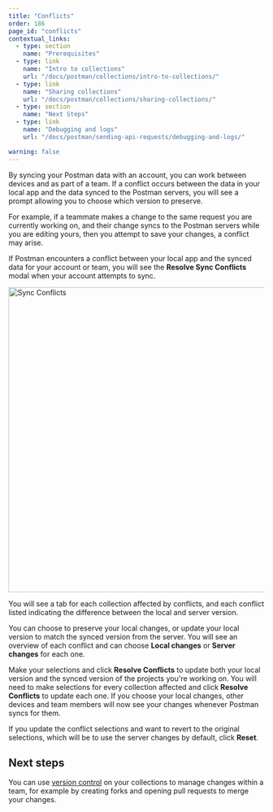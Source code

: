 ```yaml
---
title: "Conflicts"
order: 186
page_id: "conflicts"
contextual_links:
  - type: section
    name: "Prerequisites"
  - type: link
    name: "Intro to collections"
    url: "/docs/postman/collections/intro-to-collections/"
  - type: link
    name: "Sharing collections"
    url: "/docs/postman/collections/sharing-collections/"
  - type: section
    name: "Next Steps"
  - type: link
    name: "Debugging and logs"
    url: "/docs/postman/sending-api-requests/debugging-and-logs/"

warning: false
---
```


By syncing your Postman data with an account, you can work between devices and as part of a team. If a conflict occurs between the data in your local app and the data synced to the Postman servers, you will see a prompt allowing you to choose which version to preserve.

For example, if a teammate makes a change to the same request you are currently working on, and their change syncs to the Postman servers while you are editing yours, then you attempt to save your changes, a conflict may arise.

If Postman encounters a conflict between your local app and the synced data for your account or team, you will see the __Resolve Sync Conflicts__ modal when your account attempts to sync.

<img alt="Sync Conflicts" src="https://assets.postman.com/postman-docs/sync-conflict-tabs.jpg" width="600px"/>

You will see a tab for each collection affected by conflicts, and each conflict listed indicating the difference between the local and server version.

You can choose to preserve your local changes, or update your local version to match the synced version from the server. You will see an overview of each conflict and can choose __Local changes__ or __Server changes__ for each one.

Make your selections and click __Resolve Conflicts__ to update both your local version and the synced version of the projects you're working on. You will need to make selections for every collection affected and click __Resolve Conflicts__ to update each one. If you choose your local changes, other devices and team members will now see your changes whenever Postman syncs for them.

If you update the conflict selections and want to revert to the original selections, which will be to use the server changes by default, click __Reset__.

## Next steps

You can use [version control](/docs/postman/collections/version-control-for-collections/) on your collections to manage changes within a team, for example by creating forks and opening pull requests to merge your changes.
